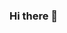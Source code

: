 ### Hi there 👋

<!--
- 🌱 I’m currently learning Android
- 👯 I’m looking to collaborate on Android Development
- 🤔 I’m looking for help with Android
- 💬 Ask me about Java and Android
- 📫 How to reach me: mohitfaujdar150@gmail.com
- 😄 Pronouns: He, Him
- ⚡ Fun fact: I am 6ft tall guy.
-->
